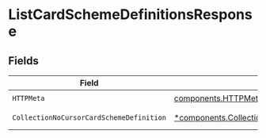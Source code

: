 # ListCardSchemeDefinitionsResponse


## Fields

| Field                                                                                                                   | Type                                                                                                                    | Required                                                                                                                | Description                                                                                                             |
| ----------------------------------------------------------------------------------------------------------------------- | ----------------------------------------------------------------------------------------------------------------------- | ----------------------------------------------------------------------------------------------------------------------- | ----------------------------------------------------------------------------------------------------------------------- |
| `HTTPMeta`                                                                                                              | [components.HTTPMetadata](../../models/components/httpmetadata.md)                                                      | :heavy_check_mark:                                                                                                      | N/A                                                                                                                     |
| `CollectionNoCursorCardSchemeDefinition`                                                                                | [*components.CollectionNoCursorCardSchemeDefinition](../../models/components/collectionnocursorcardschemedefinition.md) | :heavy_minus_sign:                                                                                                      | Successful Response                                                                                                     |